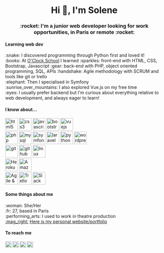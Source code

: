 
<h1 align="center">Hi 👋, I'm Solene</h1>
<h3 align="center">:rocket: I'm a junior web developer looking for work opportunities, in Paris or remote :rocket:</h3>

<h4 align="left">Learning web dev</h4>
<p align="left">
  :snake: I discovered programming through Python first and loved it!
  <br>
  :books: At <a href="https://oclock.io/" target="blank">O'Clock School</a> I learned :sparkles: front-end with HTML, CSS, Bootstrap, Javascript :gear: back-end with PHP, object oriented programming, SQL, APIs :handshake: Agile methodology with SCRUM and tools like git or trello
  <br>
  :elephant: Then I specialised in Symfony
  <br>
  :sunrise_over_mountains: I also explored Vue.js on my free time
  <br>
  :eyes: I usually prefer backend but I'm curious about everything relative to web development, and always eager to learn!
</p>

<h4 align="left">I know about...</h4>
<p align="left">
  <img src="https://devicons.github.io/devicon/devicon.git/icons/html5/html5-original-wordmark.svg" alt="html5" width="40" height="40"/>
  <img src="https://devicons.github.io/devicon/devicon.git/icons/css3/css3-original-wordmark.svg" alt="css3" width="40" height="40"/>
  <img src="https://devicons.github.io/devicon/devicon.git/icons/javascript/javascript-original.svg" alt="javascript" width="40" height="40"/>
  <img src="https://upload.wikimedia.org/wikipedia/commons/b/b2/Bootstrap_logo.svg" alt="bootstrap" width="40" height="40"/>
  <img src="https://devicons.github.io/devicon/devicon.git/icons/vuejs/vuejs-original-wordmark.svg" alt="vuejs" width="40" height="40"/>
  <br>
  <img src="https://devicons.github.io/devicon/devicon.git/icons/php/php-original.svg" alt="php" width="40" height="40"/>
  <img src="https://devicons.github.io/devicon/devicon.git/icons/mysql/mysql-original-wordmark.svg" alt="mysql" width="40" height="40"/>
  <img src="https://symfony.com/logos/symfony_black_03.svg" alt="symfony" width="40" height="40"/>
  <img src="https://devicons.github.io/devicon/devicon.git/icons/laravel/laravel-plain-wordmark.svg" alt="laravel" width="40" height="40"/>
  <img src="https://devicons.github.io/devicon/devicon.git/icons/python/python-original-wordmark.svg" alt="python" width="40" height="40"/>
  <img src="https://upload.wikimedia.org/wikipedia/commons/0/09/Wordpress-Logo.svg" alt="wordpress" width="40" height="40"/>
  <br>
  <img src="https://image.flaticon.com/icons/svg/2111/2111420.svg" alt="git" width="40" height="40"/>
  <img src="https://image.flaticon.com/icons/svg/2111/2111432.svg" alt="github" width="40" height="40"/>
  <img src="https://image.flaticon.com/icons/svg/518/518713.svg" alt="linux environment" width="40" height="40"/>
  <br>
  <img src="https://image.flaticon.com/icons/svg/873/873120.svg" alt="Heroku" width="40" height="40"/>
  <img src="https://upload.wikimedia.org/wikipedia/commons/thumb/9/93/Amazon_Web_Services_Logo.svg/1024px-Amazon_Web_Services_Logo.svg.png" alt="Amazon Web Services" width="40"/>
  <br>
  <img src="https://image.flaticon.com/icons/svg/2620/2620481.svg" alt="Agile & SCRUM" width="40" height="40"/>
  <img src="https://image.flaticon.com/icons/svg/2111/2111656.svg" alt="Trello" width="40" height="40"/>
  <img src="https://image.flaticon.com/icons/svg/2111/2111615.svg" alt="Slack" width="40" height="40"/>
  
</p>

<h4 align="left">Some things about me</h4>
<p align="left">
  :woman: She/Her
  <br>
  :fr: 27, based in Paris
  <br>
  :performing_arts: I used to work in theatre production
  <br>
  <a href="https://solenelivran.github.io/" target="blank">:mag_right:</a> <a href="https://solenelivran.github.io/" target="blank">Here is my personal website/portfolio</a>
</p>

<h4 align="left">To reach me</h4>
<p>
  <a href="mailto:s.livran@gmail.com" target="_blank">
    <img align="left" src="https://image.flaticon.com/icons/svg/732/732200.svg" alt="s.livran@gmail.com" height="20" width="20" />
  </a>
  <a href="https://www.linkedin.com/in/solenelivran/" target="_blank">
    <img align="left" src="https://image.flaticon.com/icons/svg/174/174857.svg" alt="https://www.linkedin.com/in/solenelivran/" height="20" width="20" />
  </a>
  <a href="https://twitter.com/lily_solene" target="_blank">
    <img align="left" src="https://image.flaticon.com/icons/svg/733/733579.svg" alt="twitter @lily_solene" height="20" width="20" />
  </a>
  <a href="https://www.instagram.com/solene_code/" target="_blank">
    <img align="left" src="https://image.flaticon.com/icons/svg/2111/2111463.svg" alt="instagram @solene_code" height="20" width="20" />
  </a>
</p>
